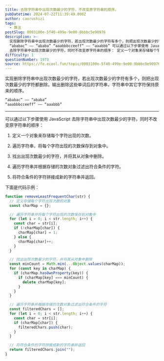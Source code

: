 ```yaml
---
title: 去除字符串中出现次数最少的字符，不改变原字符串的顺序。
pubDatetime: 2024-07-22T11:39:49.000Z
author: caorushizi
tags:
  - 算法
postSlug: 0003100e-5f40-499e-9e00-8bbbc5e90976
description: >-
  实现删除字符串中出现次数最少的字符，若出现次数最少的字符有多个，则把出现次数最少的字符都删除。输出删除这些单词后的字符串，字符串中其它字符保持原来的顺序。
  “ababac” —— “ababa” “aaabbbcceeff” —— “aaabbb” 可以通过以下步骤使用 JavaScript
  去除字符串中出现次数最少的字符，同时不改变原字符串的顺序： 定义一个对象来存储每个字符出现的次数。 遍历字
difficulty: 1
questionNumber: 1973
source: https://fe.ecool.fun/topic/0003100e-5f40-499e-9e00-8bbbc5e90976
---
```


实现删除字符串中出现次数最少的字符，若出现次数最少的字符有多个，则把出现次数最少的字符都删除。输出删除这些单词后的字符串，字符串中其它字符保持原来的顺序。

```js
“ababac” —— “ababa”
“aaabbbcceeff” —— “aaabbb”
```

---

可以通过以下步骤使用 JavaScript 去除字符串中出现次数最少的字符，同时不改变原字符串的顺序：

1. 定义一个对象来存储每个字符出现的次数。

2. 遍历字符串，将每个字符出现的次数保存到对象中。

3. 找出出现次数最少的字符，并将其从对象中删除。

4. 遍历字符串并根据存储的次数对象过滤出符合条件的字符。

5. 将符合条件的字符拼接成新的字符串并返回。

下面是代码示例：

```javascript
function removeLeastFrequentChar(str) {
  // 定义存储每个字符出现次数的对象
  const charMap = {};

  // 遍历字符串并将每个字符出现的次数保存到对象中
  for (let i = 0; i < str.length; i++) {
    const char = str[i];
    if (!charMap[char]) {
      charMap[char] = 1;
    } else {
      charMap[char]++;
    }
  }

  // 找出出现次数最少的字符，并将其从对象中删除
  const minCount = Math.min(...Object.values(charMap));
  for (const key in charMap) {
    if (charMap.hasOwnProperty(key)) {
      if (charMap[key] === minCount) {
        delete charMap[key];
      }
    }
  }

  // 遍历字符串并根据存储的次数对象过滤出符合条件的字符
  const filteredChars = [];
  for (let i = 0; i < str.length; i++) {
    const char = str[i];
    if (charMap[char]) {
      filteredChars.push(char);
    }
  }

  // 将符合条件的字符拼接成新的字符串并返回
  return filteredChars.join("");
}
```
